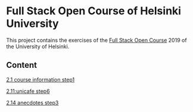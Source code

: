 
# Full Stack Open Course of Helsinki University

This project contains the exercises of the [Full Stack Open Course](https://fullstackopen.com/en/) 2019 of the University of Helsinki.

## Content
 [ 2.1 course information step1]()

 [ 2.11:unicafe step6]()
 
 [2.14 anecdotes step3]()



